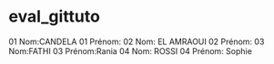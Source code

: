 # eval_gittuto
01 Nom:CANDELA
01 Prénom:
02 Nom: EL AMRAOUI
02 Prénom:
03 Nom:FATHI
03 Prénom:Rania 
04 Nom: ROSSI
04 Prénom: Sophie
